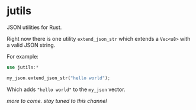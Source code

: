 # jutils

JSON utilities for Rust.

Right now there is one utility `extend_json_str` which extends a `Vec<u8>` with
a valid JSON string.

For example:

```rust
use jutils:*

my_json.extend_json_str("hello world");
```
Which adds `"hello world"` to the `my_json` vector.

*more to come. stay tuned to this channel*
